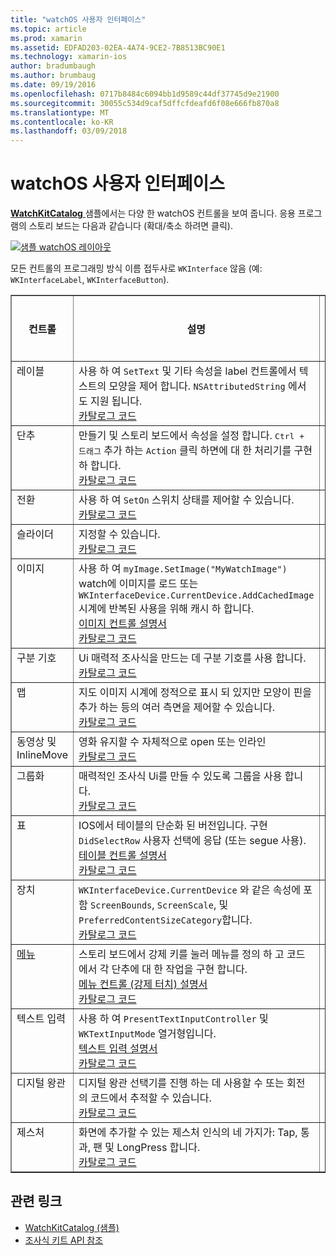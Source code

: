 ```yaml
---
title: "watchOS 사용자 인터페이스"
ms.topic: article
ms.prod: xamarin
ms.assetid: EDFAD203-02EA-4A74-9CE2-7B8513BC90E1
ms.technology: xamarin-ios
author: bradumbaugh
ms.author: brumbaug
ms.date: 09/19/2016
ms.openlocfilehash: 0717b8484c6094bb1d9589c44df37745d9e21900
ms.sourcegitcommit: 30055c534d9caf5dffcfdeafd6f08e666fb870a8
ms.translationtype: MT
ms.contentlocale: ko-KR
ms.lasthandoff: 03/09/2018
---
```

# <a name="watchos-user-interface"></a>watchOS 사용자 인터페이스

[ **WatchKitCatalog** ](https://github.com/xamarin/monotouch-samples/tree/master/watchOS/WatchKitCatalog) 샘플에서는 다양 한 watchOS 컨트롤을 보여 줍니다. 응용 프로그램의 스토리 보드는 다음과 같습니다 (확대/축소 하려면 클릭).

[![](images/storyboard-sml.png "샘플 watchOS 레이아웃")](images/storyboard.png#lightbox)

모든 컨트롤의 프로그래밍 방식 이름 접두사로 `WKInterface` 않음 (예: `WKInterfaceLabel`, `WKInterfaceButton`).


<table align="center" border="1" cellpadding="1" cellspacing="1">
  <thead>
      <th>
        <strong>컨트롤</strong>
      </th>
      <th>
        <strong>설명</strong>
      </th>
      <th>
        <strong>스크린 샷</strong>
      </th>
    </thead>
    <tbody>
    <tr>
      <td valign="top">
레이블 </td>
      <td valign="top">
사용 하 여 <code>SetText</code> 및 기타 속성을 label 컨트롤에서 텍스트의 모양을 제어 합니다. <code>NSAttributedString</code> 에서도 지원 됩니다.
        <br />
        <a href="https://github.com/xamarin/ios-samples/blob/master/watchOS/WatchKitCatalog/WatchKit3Extension/LabelDetailController.cs">카탈로그 코드</a>
      </td>
      <td>
        <img src="Images/label.png" class="tableimg">
      </td>
    </tr>
    <tr>
      <td valign="top">
단추 </td>
      <td valign="top">
만들기 및 스토리 보드에서 속성을 설정 합니다. <kbd>Ctrl + 드래그</kbd> 추가 하는 <code>Action</code> 클릭 하면에 대 한 처리기를 구현 하 합니다.
        <br />
        <a href="https://github.com/xamarin/ios-samples/blob/master/watchOS/WatchKitCatalog/WatchKit3Extension/ButtonDetailController.cs">카탈로그 코드</a>
      </td>
      <td>
        <img src="Images/button.png" class="tableimg">
      </td>
    </tr>
    <tr>
      <td valign="top">
전환 </td>
      <td valign="top">
사용 하 여 <code>SetOn</code> 스위치 상태를 제어할 수 있습니다.
        <br />
        <a href="https://github.com/xamarin/ios-samples/blob/master/watchOS/WatchKitCatalog/WatchKit3Extension/SwitchDetailController.cs">카탈로그 코드</a>
      </td>
      <td>
        <img src="Images/switch.png" class="tableimg">
      </td>
    </tr>
    <tr>
      <td valign="top">
슬라이더 </td>
      <td valign="top">
지정할 수 있습니다.
        <br />
        <a href="https://github.com/xamarin/ios-samples/blob/master/watchOS/WatchKitCatalog/WatchKit3Extension/SliderDetailController.cs">카탈로그 코드</a>
      </td>
      <td>
        <img src="Images/slider.png" class="tableimg">
      </td>
    </tr>
    <tr>
      <td valign="top">
이미지 </td>
      <td valign="top">
사용 하 여 <code>myImage.SetImage("MyWatchImage")</code> watch에 이미지를 로드 또는 <code>WKInterfaceDevice.CurrentDevice.AddCachedImage</code> 시계에 반복된 사용을 위해 캐시 하 합니다.
        <br />
        <a href="~/ios/watchos/user-interface/image.md">이미지 컨트롤 설명서</a>
        <br />
        <a href="https://github.com/xamarin/ios-samples/blob/master/watchOS/WatchKitCatalog/WatchKit3Extension/ImageDetailController.cs">카탈로그 코드</a>
      </td>
      <td>
        <img src="Images/image.png" class="tableimg">
      </td>
    </tr>
    <tr>
      <td valign="top">
구분 기호 </td>
      <td valign="top">
Ui 매력적 조사식을 만드는 데 구분 기호를 사용 합니다.
        <br />
        <a href="https://github.com/xamarin/ios-samples/blob/master/watchOS/WatchKitCatalog/WatchKit3Extension/SeparatorDetailController.cs">카탈로그 코드</a>
      </td>
      <td>
        <img src="Images/separator.png" class="tableimg">
      </td>
    </tr>
    <tr>
      <td valign="top">
맵 </td>
      <td valign="top">
지도 이미지 시계에 정적으로 표시 되 있지만 모양이 핀을 추가 하는 등의 여러 측면을 제어할 수 있습니다.
        <br />
        <a href="https://github.com/xamarin/ios-samples/blob/master/watchOS/WatchKitCatalog/WatchKit3Extension/MapDetailController.cs">카탈로그 코드</a>
      </td>
      <td>
        <img src="Images/map.png" class="tableimg">
      </td>
    </tr>
    <tr>
      <td valign="top">
동영상 및 InlineMove </td>
      <td valign="top">
영화 유지할 수 자체적으로 open 또는 인라인 <br />
        <a href="https://github.com/xamarin/ios-samples/blob/master/watchOS/WatchKitCatalog/WatchKit3Extension/MovieDetailController.cs">카탈로그 코드</a>
      </td>
      <td>
        <img src="Images/movie.png" class="tableimg">
      </td>
    </tr>
    <tr>
      <td valign="top">
그룹화 </td>
      <td valign="top">
매력적인 조사식 Ui를 만들 수 있도록 그룹을 사용 합니다.
        <br />
        <a href="https://github.com/xamarin/ios-samples/blob/master/watchOS/WatchKitCatalog/WatchKit3Extension/GroupDetailController.cs">카탈로그 코드</a>
      </td>
      <td>
        <img src="Images/group.png" class="tableimg">
      </td>
    </tr>
    <tr>
      <td valign="top">
표 </td>
      <td valign="top">
IOS에서 테이블의 단순화 된 버전입니다.
구현 <code>DidSelectRow</code> 사용자 선택에 응답 (또는 segue 사용).
        <br />
        <a href="~/ios/watchos/user-interface/table.md">테이블 컨트롤 설명서</a>
        <br />
        <a href="https://github.com/xamarin/ios-samples/blob/master/watchOS/WatchKitCatalog/WatchKit3Extension/TableDetailController.cs">카탈로그 코드</a>
      </td>
      <td>
        <img src="Images/table.png" class="tableimg">
      </td>
    </tr>
    <tr>
      <td valign="top">
장치 </td>
      <td valign="top">
        <code>WKInterfaceDevice.CurrentDevice</code> 와 같은 속성에 포함 <code>ScreenBounds</code>, <code>ScreenScale</code>, 및 <code>PreferredContentSizeCategory</code>합니다.
        <br />
        <a href="https://github.com/xamarin/ios-samples/blob/master/watchOS/WatchKitCatalog/WatchKit3Extension/DeviceDetailController.cs">카탈로그 코드</a>
      </td>
      <td>
        <img src="Images/device.png" class="tableimg">
      </td>
    </tr>
    <tr>
      <td valign="top">
        <a href="~/ios/watchos/user-interface/menu.md">메뉴</a>
      </td>
      <td valign="top">
스토리 보드에서 강제 키를 눌러 메뉴를 정의 하 고 코드에서 각 단추에 대 한 작업을 구현 합니다.
        <br />
        <a href="~/ios/watchos/user-interface/menu.md">메뉴 컨트롤 (강제 터치) 설명서</a>
        <br />
        <a href="https://github.com/xamarin/ios-samples/blob/master/watchOS/WatchKitCatalog/WatchKit3Extension/ControllerDetailController.cs">카탈로그 코드</a>
      </td>
      <td>
        <img src="Images/controller.png" class="tableimg">
      </td>
    </tr>
    <tr>
      <td valign="top">
텍스트 입력 </td>
      <td valign="top">
사용 하 여 <code>PresentTextInputController</code> 및 <code>WKTextInputMode</code> 열거형입니다.
        <br />
        <a href="~/ios/watchos/user-interface/text-input.md">텍스트 입력 설명서</a>
        <br />
        <a href="https://github.com/xamarin/ios-samples/blob/master/watchOS/WatchKitCatalog/WatchKit3Extension/TextInputDetailController.cs">카탈로그 코드</a>
      </td>
      <td>
        <img src="Images/textinput.png" class="tableimg">
      </td>
    </tr>
    <tr>
      <td valign="top">
디지털 왕관 </td>
      <td valign="top">
디지털 왕관 선택기를 진행 하는 데 사용할 수 또는 회전의 코드에서 추적할 수 있습니다.
        <br />
        <a href="https://github.com/xamarin/ios-samples/blob/master/watchOS/WatchKitCatalog/WatchKit3Extension/CrownDetailController.cs">카탈로그 코드</a>
      </td>
      <td>
        <img src="Images/digital-crown.png" class="tableimg">
      </td>
    </tr>
    <tr>
      <td valign="top">
제스처 </td>
      <td valign="top">
화면에 추가할 수 있는 제스처 인식의 네 가지가: Tap, 통과, 팬 및 LongPress 합니다.
        <br />
        <a href="https://github.com/xamarin/ios-samples/blob/master/watchOS/WatchKitCatalog/WatchKit3Extension/GestureDetailController.cs">카탈로그 코드</a>
      </td>
      <td>
        <img src="Images/gestures.png" class="tableimg">
      </td>
    </tr>
    </tbody>
</table>



## <a name="related-links"></a>관련 링크

- [WatchKitCatalog (샘플)](https://developer.xamarin.com/samples/monotouch/watchOS/WatchKitCatalog/)
- [조사식 키트 API 참조](https://developer.xamarin.com/api/namespace/WatchKit/)
